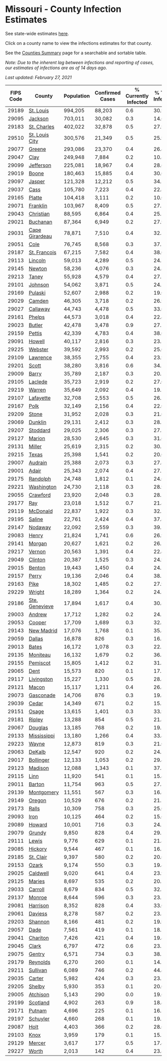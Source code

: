 # Missouri - County Infection Estimates

See state-wide estimates [here](/infections/us-mo).

Click on a county name to view the infections estimates for that county.

See the [Counties Summary](/infections/summary-counties) page for a searchable and sortable table.

*Note: Due to the inherent lag between infections and reporting of cases, our estimates of infections are as of 14 days ago.*

*Last updated: February 27, 2021*

|   FIPS Code |                           County |   Population |   Confirmed Cases |   % Currently Infected |   % Total Infected |
|-------------|----------------------------------|--------------|-------------------|------------------------|--------------------|
|       29189 |           [St. Louis](st.-louis) |      994,205 |            88,203 |                    0.6 |               30.9 |
|       29095 |               [Jackson](jackson) |      703,011 |            30,082 |                    0.3 |               14.6 |
|       29183 |       [St. Charles](st.-charles) |      402,022 |            32,878 |                    0.5 |               27.9 |
|       29510 | [St. Louis City](st.-louis-city) |      300,576 |            21,349 |                    0.5 |               25.9 |
|       29077 |                 [Greene](greene) |      293,086 |            23,370 |                    0.4 |               26.4 |
|       29047 |                     [Clay](clay) |      249,948 |             7,884 |                    0.2 |               10.8 |
|       29099 |           [Jefferson](jefferson) |      225,081 |            18,967 |                    0.4 |               28.6 |
|       29019 |                   [Boone](boone) |      180,463 |            15,885 |                    0.4 |               30.0 |
|       29097 |                 [Jasper](jasper) |      121,328 |            12,212 |                    0.5 |               34.5 |
|       29037 |                     [Cass](cass) |      105,780 |             7,223 |                    0.4 |               22.8 |
|       29165 |                 [Platte](platte) |      104,418 |             3,111 |                    0.2 |               10.0 |
|       29071 |             [Franklin](franklin) |      103,967 |             8,409 |                    0.5 |               27.2 |
|       29043 |           [Christian](christian) |       88,595 |             6,864 |                    0.4 |               25.5 |
|       29021 |             [Buchanan](buchanan) |       87,364 |             6,949 |                    0.2 |               27.9 |
|       29031 | [Cape Girardeau](cape-girardeau) |       78,871 |             7,510 |                    0.4 |               32.3 |
|       29051 |                     [Cole](cole) |       76,745 |             8,568 |                    0.3 |               37.7 |
|       29187 |     [St. Francois](st.-francois) |       67,215 |             7,582 |                    0.4 |               38.0 |
|       29113 |               [Lincoln](lincoln) |       59,013 |             4,289 |                    0.5 |               24.7 |
|       29145 |                 [Newton](newton) |       58,236 |             4,076 |                    0.3 |               24.8 |
|       29213 |                   [Taney](taney) |       55,928 |             4,579 |                    0.4 |               27.5 |
|       29101 |               [Johnson](johnson) |       54,062 |             3,871 |                    0.5 |               24.5 |
|       29169 |               [Pulaski](pulaski) |       52,607 |             2,988 |                    0.2 |               19.0 |
|       29029 |                 [Camden](camden) |       46,305 |             3,718 |                    0.2 |               26.9 |
|       29027 |             [Callaway](callaway) |       44,743 |             4,478 |                    0.5 |               33.6 |
|       29161 |                 [Phelps](phelps) |       44,573 |             3,018 |                    0.4 |               22.4 |
|       29023 |                 [Butler](butler) |       42,478 |             3,478 |                    0.9 |               27.2 |
|       29159 |                 [Pettis](pettis) |       42,339 |             4,783 |                    0.4 |               38.0 |
|       29091 |                 [Howell](howell) |       40,117 |             2,816 |                    0.3 |               23.1 |
|       29225 |               [Webster](webster) |       39,592 |             2,993 |                    0.2 |               25.0 |
|       29109 |             [Lawrence](lawrence) |       38,355 |             2,755 |                    0.4 |               23.9 |
|       29201 |                   [Scott](scott) |       38,280 |             3,816 |                    0.6 |               34.5 |
|       29009 |                   [Barry](barry) |       35,789 |             2,187 |                    0.3 |               20.7 |
|       29105 |               [Laclede](laclede) |       35,723 |             2,919 |                    0.2 |               27.0 |
|       29219 |                 [Warren](warren) |       35,649 |             2,092 |                    0.4 |               19.7 |
|       29107 |           [Lafayette](lafayette) |       32,708 |             2,553 |                    0.5 |               26.2 |
|       29167 |                     [Polk](polk) |       32,149 |             2,156 |                    0.4 |               22.0 |
|       29209 |                   [Stone](stone) |       31,952 |             2,028 |                    0.3 |               21.0 |
|       29069 |               [Dunklin](dunklin) |       29,131 |             2,412 |                    0.3 |               28.5 |
|       29207 |             [Stoddard](stoddard) |       29,025 |             2,306 |                    0.3 |               27.3 |
|       29127 |                 [Marion](marion) |       28,530 |             2,645 |                    0.3 |               31.6 |
|       29131 |                 [Miller](miller) |       25,619 |             2,315 |                    0.2 |               30.2 |
|       29215 |                   [Texas](texas) |       25,398 |             1,541 |                    0.2 |               20.0 |
|       29007 |               [Audrain](audrain) |       25,388 |             2,073 |                    0.3 |               27.8 |
|       29001 |                   [Adair](adair) |       25,343 |             2,074 |                    0.4 |               27.7 |
|       29175 |             [Randolph](randolph) |       24,748 |             1,812 |                    0.1 |               24.6 |
|       29221 |         [Washington](washington) |       24,730 |             2,118 |                    0.3 |               28.9 |
|       29055 |             [Crawford](crawford) |       23,920 |             2,048 |                    0.3 |               28.5 |
|       29177 |                       [Ray](ray) |       23,018 |             1,512 |                    0.7 |               21.8 |
|       29119 |             [McDonald](mcdonald) |       22,837 |             1,922 |                    0.3 |               32.7 |
|       29195 |                 [Saline](saline) |       22,761 |             2,424 |                    0.4 |               37.8 |
|       29147 |               [Nodaway](nodaway) |       22,092 |             2,559 |                    0.3 |               39.5 |
|       29083 |                   [Henry](henry) |       21,824 |             1,741 |                    0.6 |               26.9 |
|       29141 |                 [Morgan](morgan) |       20,627 |             1,621 |                    0.2 |               26.1 |
|       29217 |                 [Vernon](vernon) |       20,563 |             1,391 |                    0.4 |               22.4 |
|       29049 |               [Clinton](clinton) |       20,387 |             1,525 |                    0.3 |               24.9 |
|       29015 |                 [Benton](benton) |       19,443 |             1,450 |                    0.4 |               24.7 |
|       29157 |                   [Perry](perry) |       19,136 |             2,046 |                    0.4 |               38.1 |
|       29163 |                     [Pike](pike) |       18,302 |             1,485 |                    0.2 |               27.9 |
|       29229 |                 [Wright](wright) |       18,289 |             1,364 |                    0.2 |               24.3 |
|       29186 | [Ste. Genevieve](ste.-genevieve) |       17,894 |             1,617 |                    0.4 |               30.8 |
|       29003 |                 [Andrew](andrew) |       17,712 |             1,282 |                    0.2 |               24.5 |
|       29053 |                 [Cooper](cooper) |       17,709 |             1,689 |                    0.3 |               32.3 |
|       29143 |         [New Madrid](new-madrid) |       17,076 |             1,768 |                    0.1 |               35.8 |
|       29059 |                 [Dallas](dallas) |       16,878 |               826 |                    0.3 |               16.3 |
|       29013 |                   [Bates](bates) |       16,172 |             1,078 |                    0.3 |               22.1 |
|       29135 |             [Moniteau](moniteau) |       16,132 |             1,679 |                    0.2 |               36.3 |
|       29155 |             [Pemiscot](pemiscot) |       15,805 |             1,412 |                    0.2 |               31.3 |
|       29065 |                     [Dent](dent) |       15,573 |               820 |                    0.1 |               17.5 |
|       29117 |         [Livingston](livingston) |       15,227 |             1,330 |                    0.5 |               28.8 |
|       29121 |                   [Macon](macon) |       15,117 |             1,211 |                    0.4 |               26.8 |
|       29073 |           [Gasconade](gasconade) |       14,706 |               876 |                    0.3 |               19.8 |
|       29039 |                   [Cedar](cedar) |       14,349 |               671 |                    0.2 |               15.7 |
|       29151 |                   [Osage](osage) |       13,615 |             1,401 |                    0.3 |               33.9 |
|       29181 |                 [Ripley](ripley) |       13,288 |               854 |                    0.5 |               21.8 |
|       29067 |               [Douglas](douglas) |       13,185 |               768 |                    0.2 |               19.2 |
|       29133 |       [Mississippi](mississippi) |       13,180 |             1,266 |                    0.4 |               33.4 |
|       29223 |                   [Wayne](wayne) |       12,873 |               819 |                    0.3 |               21.0 |
|       29063 |                 [DeKalb](dekalb) |       12,547 |               920 |                    0.2 |               24.5 |
|       29017 |           [Bollinger](bollinger) |       12,133 |             1,053 |                    0.2 |               29.4 |
|       29123 |               [Madison](madison) |       12,088 |             1,343 |                    0.1 |               37.3 |
|       29115 |                     [Linn](linn) |       11,920 |               541 |                    0.1 |               15.4 |
|       29011 |                 [Barton](barton) |       11,754 |               963 |                    0.5 |               27.3 |
|       29139 |         [Montgomery](montgomery) |       11,551 |               567 |                    0.3 |               16.8 |
|       29149 |                 [Oregon](oregon) |       10,529 |               676 |                    0.2 |               21.2 |
|       29173 |                   [Ralls](ralls) |       10,309 |               758 |                    0.3 |               25.0 |
|       29093 |                     [Iron](iron) |       10,125 |               464 |                    0.2 |               15.6 |
|       29089 |                 [Howard](howard) |       10,001 |               716 |                    0.3 |               24.2 |
|       29079 |                 [Grundy](grundy) |        9,850 |               828 |                    0.4 |               29.2 |
|       29111 |                   [Lewis](lewis) |        9,776 |               629 |                    0.1 |               21.8 |
|       29085 |               [Hickory](hickory) |        9,544 |               467 |                    0.1 |               16.3 |
|       29185 |           [St. Clair](st.-clair) |        9,397 |               580 |                    0.2 |               20.6 |
|       29153 |                   [Ozark](ozark) |        9,174 |               550 |                    0.3 |               19.4 |
|       29025 |             [Caldwell](caldwell) |        9,020 |               641 |                    0.4 |               23.9 |
|       29125 |                 [Maries](maries) |        8,697 |               535 |                    0.2 |               20.5 |
|       29033 |               [Carroll](carroll) |        8,679 |               834 |                    0.5 |               32.3 |
|       29137 |                 [Monroe](monroe) |        8,644 |               596 |                    0.3 |               23.5 |
|       29081 |             [Harrison](harrison) |        8,352 |               828 |                    0.4 |               33.0 |
|       29061 |               [Daviess](daviess) |        8,278 |               587 |                    0.2 |               23.3 |
|       29203 |               [Shannon](shannon) |        8,166 |               481 |                    0.2 |               19.9 |
|       29057 |                     [Dade](dade) |        7,561 |               419 |                    0.1 |               18.7 |
|       29041 |             [Chariton](chariton) |        7,426 |               421 |                    0.4 |               19.4 |
|       29045 |                   [Clark](clark) |        6,797 |               472 |                    0.6 |               23.2 |
|       29075 |                 [Gentry](gentry) |        6,571 |               734 |                    0.3 |               38.7 |
|       29179 |             [Reynolds](reynolds) |        6,270 |               260 |                    0.1 |               14.1 |
|       29211 |             [Sullivan](sullivan) |        6,089 |               746 |                    0.2 |               44.4 |
|       29035 |                 [Carter](carter) |        5,982 |               424 |                    0.3 |               23.7 |
|       29205 |                 [Shelby](shelby) |        5,930 |               353 |                    0.1 |               20.0 |
|       29005 |             [Atchison](atchison) |        5,143 |               290 |                    0.0 |               19.6 |
|       29199 |             [Scotland](scotland) |        4,902 |               263 |                    0.9 |               18.4 |
|       29171 |                 [Putnam](putnam) |        4,696 |               225 |                    0.1 |               16.5 |
|       29197 |             [Schuyler](schuyler) |        4,660 |               268 |                    0.1 |               19.2 |
|       29087 |                     [Holt](holt) |        4,403 |               366 |                    0.2 |               28.6 |
|       29103 |                     [Knox](knox) |        3,959 |               179 |                    0.1 |               15.7 |
|       29129 |                 [Mercer](mercer) |        3,617 |               177 |                    0.5 |               17.4 |
|       29227 |                   [Worth](worth) |        2,013 |               142 |                    0.4 |               23.8 |